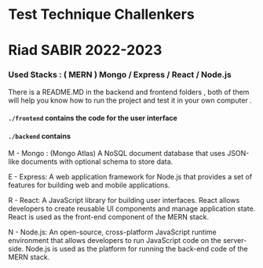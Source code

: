 # Test Technique Challenkers 
# Riad SABIR 2022-2023

### Used Stacks : ( MERN ) Mongo / Express / React / Node.js

<p> There is a README.MD in the backend and frontend folders , both of them will help you know how to run the project and test it in your own computer . </p>

#### ` ./frontend ` contains the code for the user interface 
#### ` ./backend ` contains 

<p> 

M - Mongo : (Mongo Atlas) A NoSQL document database that uses JSON-like documents with optional schema to store data. 

</p>

<p>

E - Express: A web application framework for Node.js that provides a set of features for building web and mobile applications. 

</p>

</p>

R - React: A JavaScript library for building user interfaces. React allows developers to create reusable UI components and manage application state. React is used as the front-end component of the MERN stack.

</p>

<p>

N - Node.js: An open-source, cross-platform JavaScript runtime environment that allows developers to run JavaScript code on the server-side. Node.js is used as the platform for running the back-end code of the MERN stack.

</p>